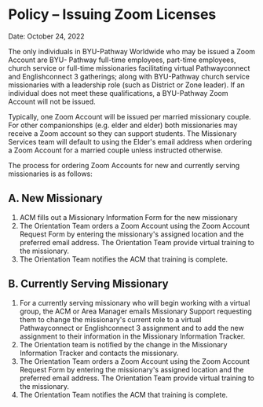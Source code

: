 # Policy – Issuing Zoom Licenses
Date: October 24, 2022

The only individuals in BYU-Pathway Worldwide who may be issued a Zoom Account are BYU- Pathway full-time employees, part-time employees, church service or full-time missionaries facilitating virtual Pathwayconnect and Englishconnect 3 gatherings; along with BYU-Pathway church service missionaries with a leadership role (such as District or Zone leader). If an individual does not meet these qualifications, a BYU-Pathway Zoom Account will not be issued.

Typically, one Zoom Account will be issued per married missionary couple. For other companionships (e.g. elder and elder) both missionaries may receive a Zoom account so they can support students. The Missionary Services team will default to using the Elder's email address when ordering a Zoom Account for a married couple unless instructed otherwise.

The process for ordering Zoom Accounts for new and currently serving missionaries is as follows:

## A. New Missionary

1. ACM fills out a Missionary Information Form for the new missionary
2. The Orientation Team orders a Zoom Account using the Zoom Account Request Form by entering the missionary's assigned location and the preferred email address. The Orientation Team provide virtual training to the missionary.
3. The Orientation Team notifies the ACM that training is complete.

## B. Currently Serving Missionary

1. For a currently serving missionary who will begin working with a virtual group, the ACM or Area Manager emails Missionary Support requesting them to change the missionary's current role to a virtual Pathwayconnect or Englishconnect 3 assignment and to add the new assignment to their information in the Missionary Information Tracker.
2. The Orientation team is notified by the change in the Missionary Information Tracker and contacts the missionary.
3. The Orientation Team orders a Zoom Account using the Zoom Account Request Form by entering the missionary's assigned location and the preferred email address. The Orientation Team provide virtual training to the missionary.
4. The Orientation Team notifies the ACM that training is complete.

